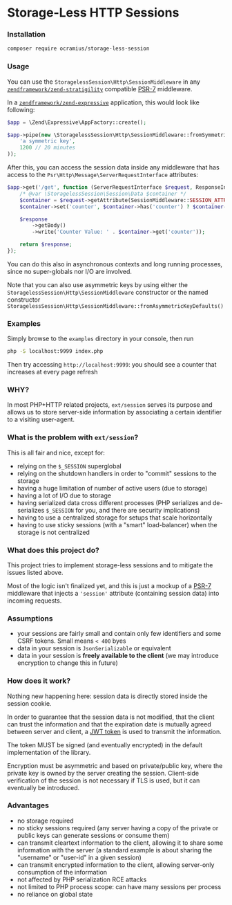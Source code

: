 # Storage-Less HTTP Sessions

### Installation

```sh
composer require ocramius/storage-less-session
```

### Usage

You can use the `StoragelessSession\Http\SessionMiddleware` in any 
[`zendframework/zend-stratigility`](https://github.com/zendframework/zend-stratigility)
compatible [PSR-7](http://www.php-fig.org/psr/psr-7/) middleware.

In a [`zendframework/zend-expressive`](https://github.com/zendframework/zend-expressive)
application, this would look like following:

```php
$app = \Zend\Expressive\AppFactory::create();

$app->pipe(new \StoragelessSession\Http\SessionMiddleware::fromSymmetricKeyDefaults(
    'a symmetric key',
    1200 // 20 minutes
));
```

After this, you can access the session data inside any middleware that
has access to the `Psr\Http\Message\ServerRequestInterface` attributes:

```php
$app->get('/get', function (ServerRequestInterface $request, ResponseInterface $response) : ResponseInterface {
    /* @var \StoragelessSession\Session\Data $container */
    $container = $request->getAttribute(SessionMiddleware::SESSION_ATTRIBUTE);
    $container->set('counter', $container->has('counter') ? $container->get('counter') + 1 : 0);

    $response
        ->getBody()
        ->write('Counter Value: ' . $container->get('counter'));

    return $response;
});
```

You can do this also in asynchronous contexts and long running processes,
since no super-globals nor I/O are involved.

Note that you can also use asymmetric keys by using either the
`StoragelessSession\Http\SessionMiddleware` constructor or the named
constructor `StoragelessSession\Http\SessionMiddleware::fromAsymmetricKeyDefaults()`

### Examples

Simply browse to the `examples` directory in your console, then run

```sh
php -S localhost:9999 index.php
```

Then try accessing `http://localhost:9999`: you should see a counter
that increases at every page refresh

### WHY?

In most PHP+HTTP related projects, `ext/session` serves its purpose and
allows us to store server-side information by associating a certain
identifier to a visiting user-agent.

### What is the problem with `ext/session`?

This is all fair and nice, except for:

 * relying on the `$_SESSION` superglobal
 * relying on the shutdown handlers in order to "commit" sessions to the 
   storage
 * having a huge limitation of number of active users (due to storage)
 * having a lot of I/O due to storage
 * having serialized data cross different processes (PHP serializes and
   de-serializes `$_SESSION` for you, and there are security implications)
 * having to use a centralized storage for setups that scale horizontally
 * having to use sticky sessions (with a "smart" load-balancer) when the
   storage is not centralized

### What does this project do?

This project tries to implement storage-less sessions and to mitigate the
issues listed above.

Most of the logic isn't finalized yet, and this is just a mockup of a
[PSR-7](http://www.php-fig.org/psr/psr-7/) middleware that injects a 
`'session'` attribute (containing session data) into incoming requests.

### Assumptions

 * your sessions are fairly small and contain only few identifiers and
   some CSRF tokens. Small means `< 400` byes
 * data in your session is `JsonSerializable` or equivalent
 * data in your session is **freely available to the client** (we may 
   introduce encryption to change this in future)

### How does it work?

Nothing new happening here: session data is directly stored inside the 
session cookie.

In order to guarantee that the session data is not modified, that the
client can trust the information and that the expiration date is
mutually agreed between server and client, a [JWT token](https://tools.ietf.org/html/rfc7519)
is used to transmit the information.
 
The token MUST be signed (and eventually encrypted) in the default
implementation of the library.

Encryption must be asymmetric and based on private/public key, where the
private key is owned by the server creating the session. Client-side
verification of the session is not necessary if TLS is used, but it can
eventually be introduced.

### Advantages

 * no storage required
 * no sticky sessions required (any server having a copy of the private or 
   public keys can generate sessions or consume them)
 * can transmit cleartext information to the client, allowing it to share
   some information with the server (a standard example is about sharing the
   "username" or "user-id" in a given session)
 * can transmit encrypted information to the client, allowing server-only
   consumption of the information
 * not affected by PHP serialization RCE attacks
 * not limited to PHP process scope: can have many sessions per process
 * no reliance on global state
